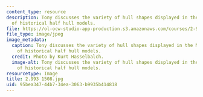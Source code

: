 ```yaml
---
content_type: resource
description: Tony discusses the variety of hull shapes displayed in the Museum's collection
  of historical half hull models.
file: https://ol-ocw-studio-app-production.s3.amazonaws.com/courses/2-993-special-topics-in-mechanical-engineering-the-art-and-science-of-boat-design-january-iap-2007/95bea34744b734ea3063b9935b414818_29931508.jpg
file_type: image/jpeg
image_metadata:
  caption: Tony discusses the variety of hull shapes displayed in the Museum's collection
    of historical half hull models.
  credit: Photo by Kurt Hasselbalch.
  image-alt: Tony discusses the variety of hull shapes displayed in the Museum's collection
    of historical half hull models.
resourcetype: Image
title: 2.993 1508.jpg
uid: 95bea347-44b7-34ea-3063-b9935b414818
---
```

